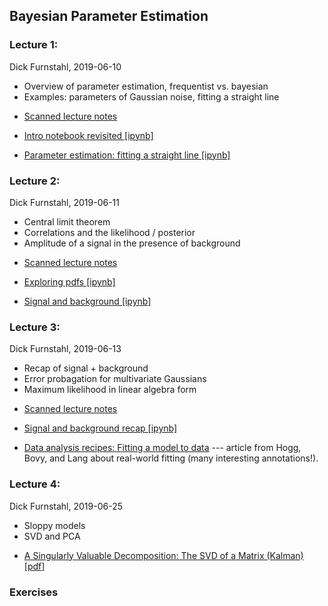 ## Bayesian Parameter Estimation

### Lecture 1: 
Dick Furnstahl, 2019-06-10
- Overview of parameter estimation, frequentist vs. bayesian
- Examples: parameters of Gaussian noise, fitting a straight line
* [Scanned lecture notes](Lecture_M1b_rjf.pdf)

* [Intro notebook revisited [ipynb]](parameter_estimation_in_bayesTALENT_intro.ipynb)

* [Parameter estimation: fitting a straight line [ipynb]](parameter_estimation_fitting_straight_line_I.ipynb)


### Lecture 2: 
Dick Furnstahl, 2019-06-11
- Central limit theorem
- Correlations and the likelihood / posterior
- Amplitude of a signal in the presence of background
* [Scanned lecture notes](https://github.com/NuclearTalent/Bayes2019/blob/master/topics/bayesian-parameter-estimation/Lecture_T1b_rjf.pdf)

* [Exploring pdfs [ipynb]](https://github.com/NuclearTalent/Bayes2019/blob/master/topics/basics-of-bayesian-statistics/Exploring_pdfs.ipynb)

* [Signal and background [ipynb]](https://github.com/NuclearTalent/Bayes2019/blob/master/topics/bayesian-parameter-estimation/amplitude_in_presence_of_background.ipynb)


### Lecture 3: 
Dick Furnstahl, 2019-06-13
- Recap of signal + background
- Error probagation for multivariate Gaussians 
- Maximum likelihood in linear algebra form
* [Scanned lecture notes](https://github.com/NuclearTalent/Bayes2019/blob/master/topics/bayesian-parameter-estimation/Lecture_Th1a_rjf.pdf)

* [Signal and background recap [ipynb]](https://github.com/NuclearTalent/Bayes2019/blob/master/topics/bayesian-parameter-estimation/amplitude_in_presence_of_background_RECAP.ipynb)

* [Data analysis recipes: Fitting a model to data](https://arxiv.org/abs/1008.4686) --- article from Hogg, Bovy, and Lang about real-world fitting (many interesting annotations!).


### Lecture 4: 
Dick Furnstahl, 2019-06-25
- Sloppy models
- SVD and PCA

* [A Singularly Valuable Decomposition: The SVD of a Matrix (Kalman) [pdf]](https://github.com/NuclearTalent/Bayes2019/blob/master/topics/bayesian-parameter-estimation/SVD-Dan-Kalman.pdf)




### Exercises
